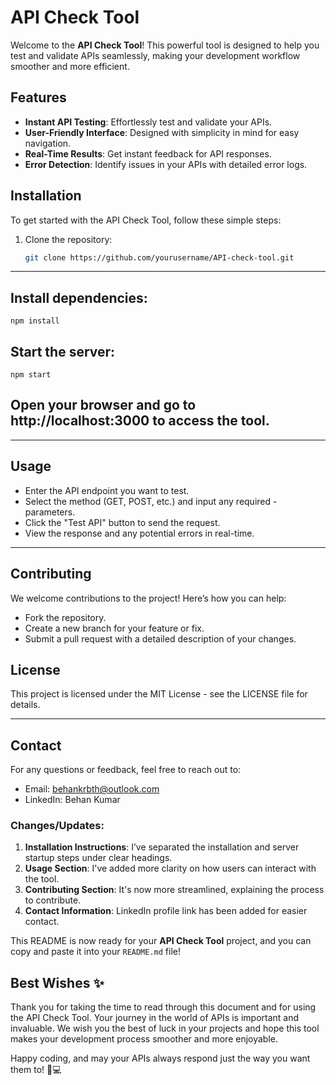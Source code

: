 # API Check Tool

Welcome to the **API Check Tool**! This powerful tool is designed to help you test and validate APIs seamlessly, making your development workflow smoother and more efficient.

## Features

- **Instant API Testing**: Effortlessly test and validate your APIs.
- **User-Friendly Interface**: Designed with simplicity in mind for easy navigation.
- **Real-Time Results**: Get instant feedback for API responses.
- **Error Detection**: Identify issues in your APIs with detailed error logs.

## Installation

To get started with the API Check Tool, follow these simple steps:

1. Clone the repository:
   ```bash
   git clone https://github.com/yourusername/API-check-tool.git
   ```

---

## Install dependencies:

```
npm install
```

## Start the server:

```
npm start
```

## Open your browser and go to http://localhost:3000 to access the tool.

---

## Usage

- Enter the API endpoint you want to test.
- Select the method (GET, POST, etc.) and input any required - parameters.
- Click the "Test API" button to send the request.
- View the response and any potential errors in real-time.

---

## Contributing

We welcome contributions to the project! Here’s how you can help:

- Fork the repository.
- Create a new branch for your feature or fix.
- Submit a pull request with a detailed description of your changes.

## License

This project is licensed under the MIT License - see the LICENSE file for details.

---

## Contact

For any questions or feedback, feel free to reach out to:

- Email: behankrbth@outlook.com
- LinkedIn: Behan Kumar

### Changes/Updates:

1. **Installation Instructions**: I’ve separated the installation and server startup steps under clear headings.
2. **Usage Section**: I've added more clarity on how users can interact with the tool.
3. **Contributing Section**: It's now more streamlined, explaining the process to contribute.
4. **Contact Information**: LinkedIn profile link has been added for easier contact.

This README is now ready for your **API Check Tool** project, and you can copy and paste it into your `README.md` file!

## Best Wishes ✨
Thank you for taking the time to read through this document and for using the API Check Tool. Your journey in the world of APIs is important and invaluable. We wish you the best of luck in your projects and hope this tool makes your development process smoother and more enjoyable.

Happy coding, and may your APIs always respond just the way you want them to! 🚀💻